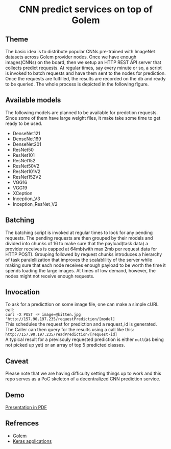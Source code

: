 
<h1 align="center">CNN predict services on top of Golem</h1>

## Theme
The basic idea is to distribute popular CNNs pre-trained with ImageNet datasets across Golem provider nodes. Once we have enough images(CNNs) on the board, then we setup an HTTP REST API server that collects predict requests. At regular times, say every minute or so, a script is invoked to batch requests and have them sent to the nodes for prediction. Once the requests are fulfilled, the results are recorded on the db and ready to be queried. The whole process is depicted in the following figure.  

## Available models
The following models are planned to be available for predction requests. Since some of them have large weight files, it make take some time to get ready to be used.  
- DenseNet121
- DenseNet169
- DenseNet201  
- ResNet50
- ResNet101
- ResNet152  
- ResNet50V2
- ResNet101V2
- ResNet152V2  
- VGG16
- VGG19  
- XCeption  
- Inception_V3  
- Inception_ResNet_V2  

## Batching
The batching script is invoked at regular times to look for any pending requests. The pending requests are then grouped by their models and divided into chunks of 16 to make sure that the payload(task data) a provider receives is capped at 64mb(with max 2mb per request data for HTTP POST). Grouping followed by request chunks introduces a hierarchy of task paralellization that improves the scalablility of the server while making sure that each node receives enough payload to be worth the time it spends loading the large images. At times of low demand, however, the nodes might not receive enough requests. 


## Invocation
To ask for a predicttion on some image file, one can make a simple cURL call:  
`curl -X POST -F image=@kitten.jpg 'http://157.90.197.235/requestPrediction/[model]`  
This schedules the request for prediction and a request_id is generated. The Caller can then query for the results using a call like this:  
`http://157.90.197.235/readPrediction/[request-id]`  
A typical result for a previsouly requested prediction is either `null`(as being not picked up yet) or an array of top 5 predicted classes.  


## Caveat
Please note that we are having difficulty setting things up to work and this repo serves as a PoC skeleton of a decentralized CNN prediction service.


## Demo
[Presentation in PDF](https://siasky.net/BACpmQBkTw5Ut1wuWFa6r3xQZcQMGlf26LhE2PmpkviVAQ)

## Refrences
- [Golem](https://golem.network)  
- [Keras applications](https://github.com/keras-team/keras-applications)  